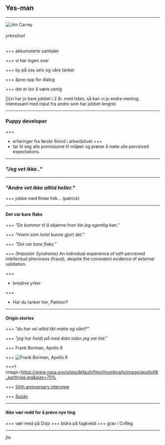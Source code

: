 ## Yes-man 
---
 
![Jim Carrey](https://cinemania-cdn.s3.amazonaws.com/wp-content/uploads/2015/02/jimcarrey-660x374.jpg)

###### yrkeslivet


+++
akkumulerte samtaler

+++ 
vi har ingen svar

+++
by på oss selv og våre tanker

+++
åpne opp for dialog

+++ 
det er lov å være uenig 

[](vi har jo bare jobbet i 2 år. med tiden, så kan vi jo endre mening. interessant med input fra andre som har jobbet lengre)



---
### Puppy developer
+++
* erfaringer fra første 6mnd i arbeidslivet
+++
* tar til seg alle premissene til miljøet og prøver å møte alle perceived expectations. 
---

### _"Jeg vet ikke.."_



---
### _"Andre vet ikke alltid heller."_
+++
jobbe med flinke folk... (patrick)



---
#### Det var bare flaks

+++
_"De kommer til å skjønne hvor lite jeg egentlig kan."_

+++
_"Hvem som helst kunne gjort det."_


+++
_"Det var bare flaks."_


+++
*(Impostor Syndrome)* An individual experience of self-perceived intellectual phoniness (fraud), despite the consistent evidence of external validation.

+++
* kreative yrker

+++
*  Har du tanker her, Patmon?

---
#### Origin stories

+++
_"du har vel alltid likt matte og sånt?"_

+++
_"jeg har holdt på med data siden jeg var kid."_


+++
Frank Borman, Apollo 8

+++
![Frank Borman, Apollo 8](http://krtv.images.worldnow.com/images/14942254_G.jpg)

+++?image=https://www.nasa.gov/sites/default/files/thumbnails/image/apollo08_earthrise.jpg&size=70% 

+++
[50th anniversary interview](https://shortcut.thisamericanlife.org/#/share/655?_k=h2vdvf)

+++
[Susan](https://shortcut.thisamericanlife.org/#/share/655?_k=77oaex)


---

#### Ikke vær redd for å prøve nye ting
+++
vær med på Dojo
+++ 
bidra på fagkveld
+++
grav i CvReg

---
_fin_
